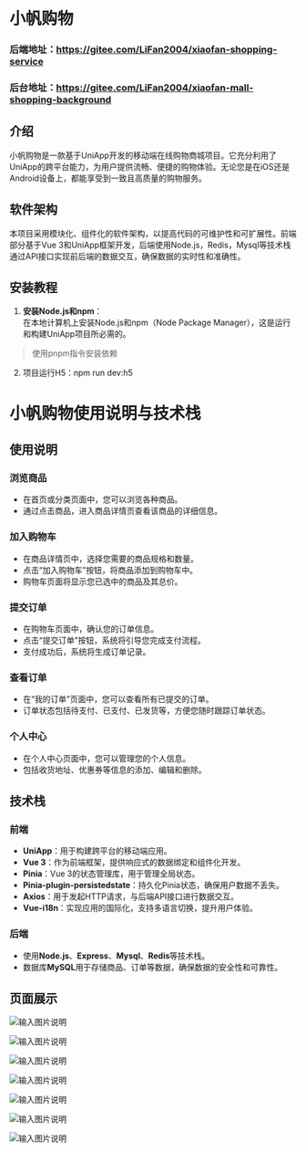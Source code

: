 # 小帆购物

### 后端地址：https://gitee.com/LiFan2004/xiaofan-shopping-service
### 后台地址：https://gitee.com/LiFan2004/xiaofan-mall-shopping-background

## 介绍

小帆购物是一款基于UniApp开发的移动端在线购物商城项目。它充分利用了UniApp的跨平台能力，为用户提供流畅、便捷的购物体验。无论您是在iOS还是Android设备上，都能享受到一致且高质量的购物服务。

## 软件架构

本项目采用模块化、组件化的软件架构，以提高代码的可维护性和可扩展性。前端部分基于Vue 3和UniApp框架开发，后端使用Node.js，Redis，Mysql等技术栈通过API接口实现前后端的数据交互，确保数据的实时性和准确性。

## 安装教程

1. **安装Node.js和npm**：  
   在本地计算机上安装Node.js和npm（Node Package Manager），这是运行和构建UniApp项目所必需的。
> 使用pnpm指令安装依赖
2. 项目运行H5：npm run dev:h5

# 小帆购物使用说明与技术栈

## 使用说明

### 浏览商品
- 在首页或分类页面中，您可以浏览各种商品。
- 通过点击商品，进入商品详情页查看该商品的详细信息。

### 加入购物车
- 在商品详情页中，选择您需要的商品规格和数量。
- 点击“加入购物车”按钮，将商品添加到购物车中。
- 购物车页面将显示您已选中的商品及其总价。

### 提交订单
- 在购物车页面中，确认您的订单信息。
- 点击“提交订单”按钮，系统将引导您完成支付流程。
- 支付成功后，系统将生成订单记录。

### 查看订单
- 在“我的订单”页面中，您可以查看所有已提交的订单。
- 订单状态包括待支付、已支付、已发货等，方便您随时跟踪订单状态。

### 个人中心
- 在个人中心页面中，您可以管理您的个人信息。
- 包括收货地址、优惠券等信息的添加、编辑和删除。

## 技术栈

### 前端
- **UniApp**：用于构建跨平台的移动端应用。
- **Vue 3**：作为前端框架，提供响应式的数据绑定和组件化开发。
- **Pinia**：Vue 3的状态管理库，用于管理全局状态。
- **Pinia-plugin-persistedstate**：持久化Pinia状态，确保用户数据不丢失。
- **Axios**：用于发起HTTP请求，与后端API接口进行数据交互。
- **Vue-i18n**：实现应用的国际化，支持多语言切换，提升用户体验。

### 后端
- 使用**Node.js**、**Express**、**Mysql**、**Redis**等技术栈。
- 数据库**MySQL**用于存储商品、订单等数据，确保数据的安全性和可靠性。

## 页面展示

![输入图片说明](src/static/images/image.png)

![输入图片说明](src/static/images/image1.png)

![输入图片说明](src/static/images/image2.png)

![输入图片说明](src/static/images/image4.png)

![输入图片说明](src/static/images/image7.png)

![输入图片说明](src/static/images/image8.png)

![输入图片说明](src/static/images/image9.png)
